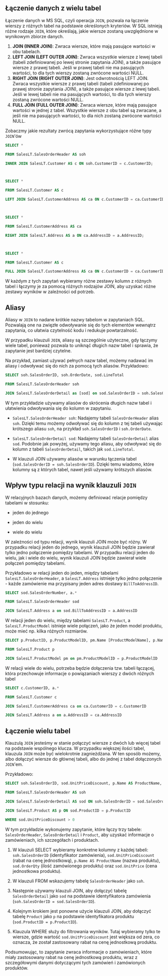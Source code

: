 ## Łączenie danych z wielu tabel

Łączenie danych w MS SQL, czyli operacja `JOIN`, pozwala na łączenie wierszy z różnych tabel na podstawie określonych kryteriów. W SQL istnieją różne rodzaje `JOIN`, które określają, jakie wiersze zostaną uwzględnione w wynikowym zbiorze danych.

1. **JOIN (INNER JOIN)**: Zwraca wiersze, które mają pasujące wartości w obu tabelach.
2. **LEFT JOIN (LEFT OUTER JOIN)**: Zwraca wszystkie wiersze z lewej tabeli (tabeli zdefiniowanej po lewej stronie zapytania JOIN), a także pasujące wiersze z prawej tabeli. Jeśli w prawej tabeli nie ma pasujących wartości, to dla tych wierszy zostaną zwrócone wartości NULL.
3. **RIGHT JOIN (RIGHT OUTER JOIN)**: Jest odwrotnością LEFT JOIN. Zwraca wszystkie wiersze z prawej tabeli (tabeli zdefiniowanej po prawej stronie zapytania JOIN), a także pasujące wiersze z lewej tabeli. Jeśli w lewej tabeli nie ma pasujących wartości, to dla tych wierszy zostaną zwrócone wartości NULL.
4. **FULL JOIN (FULL OUTER JOIN)**: Zwraca wiersze, które mają pasujące wartości w jednej z tabel. Wszystkie wiersze z obu tabel są zwracane, a jeśli nie ma pasujących wartości, to dla nich zostaną zwrócone wartości NULL.

Zobaczmy jakie rezultaty zwrócą zapytania wykorzystujące róźne typy `JOIN`'ów


```sql
SELECT *
FROM SalesLT.SalesOrderHeader AS soh
INNER JOIN SalesLT.Customer AS c ON soh.CustomerID = c.CustomerID;


```


```sql
SELECT *
FROM SalesLT.Customer AS c
LEFT JOIN SalesLT.CustomerAddress AS ca ON c.CustomerID = ca.CustomerID;


```


```sql
SELECT *
FROM SalesLT.CustomerAddress AS ca
RIGHT JOIN SalesLT.Address AS a ON ca.AddressID = a.AddressID;


```


```sql
SELECT *
FROM SalesLT.Customer AS c
FULL JOIN SalesLT.CustomerAddress AS ca ON c.CustomerID = ca.CustomerID;

```

W każdym z tych zapytań wybieramy różne zestawy kolumn z różnych tabel i łączymy je za pomocą różnych rodzajów JOIN, aby uzyskać różne zestawy wyników w zależności od potrzeb.

## Aliasy

Aliasy w `JOIN` to nadane krótkie nazwy tabelom w zapytaniach SQL. Pozwalają one na zwięzłe odwoływanie się do tych elementów wewnątrz zapytania, co ułatwia czytelność kodu i redukuje powtarzalność. 

W przypadku klauzuli `JOIN`, aliasy są szczególnie użyteczne, gdy łączymy wiele tabel, ponieważ pozwala to uniknąć długich nazw tabel i sprawia, że zapytanie jest bardziej czytelne. 

Na przykład, zamiast używać pełnych nazw tabel, możemy nadawać im aliasy i odwoływać się do nich za pomocą tych aliasów. Przykładowo:




```sql
SELECT soh.SalesOrderID, soh.OrderDate, sod.LineTotal
FROM SalesLT.SalesOrderHeader soh
JOIN SalesLT.SalesOrderDetail as [sod] on sod.SalesOrderID = soh.SalesOrderID

```

W tym przykładzie używamy aliasów do skrócenia długich nazw tabel i ułatwienia odwoływania się do kolumn w zapytaniu.

- `SalesLT.SalesOrderHeader soh`: Nadajemy tabeli `SalesOrderHeader` alias `soh`. Dzięki temu możemy odwoływać się do kolumn z tej tabeli używając krótszego aliasu `soh`, na przykład `soh.SalesOrderID` i `soh.OrderDate`.
- `SalesLT.SalesOrderDetail sod`: Nadajemy tabeli `SalesOrderDetail` alias `sod`. Podobnie jak powyżej, używamy tego aliasu, aby odwoływać się do kolumn z tabeli `SalesOrderDetail`, takich jak `sod.LineTotal`.
- W klauzuli JOIN używamy aliasów w warunku łączenia tabel (`sod.SalesOrderID = soh.SalesOrderID`). Dzięki temu wiadomo, które kolumny są z których tabel, nawet jeśli używamy krótszych aliasów.

## Wpływ typu relacji na wynik klauzuli `JOIN`

W relacyjnych bazach danych, możemy definiować relacje pomiędzy tabelami w stosunku:
- jeden do jednego
- jeden do wielu
- wiele do wielu

W zależności od typu relacji, wynik klauzuli JOIN może być różny. W przypadku relacji jeden do jednego, wynik klauzuli JOIN będzie zawierał tylko jedno połączenie pomiędzy tabelami. W przypadku relacji jeden do wielu, jak i wiele do wielu, wynik klauzuli JOIN będzie zawierał wiele połączeń pomiędzy tabelami.

Przykładowo w relacji jeden do jeden, między tabelami `SalesLT.SalesOrderHeader`, a `SalesLT.Address` istnieje tylko jedno połączenie - każde zamówienie ma przypisany jeden adres dostawy `BillToAddressID`. 



```sql
SELECT sod.SalesOrderNumber, a.*
FROM SalesLT.SalesOrderHeader sod
JOIN SalesLT.Address a on sod.BillToAddressID = a.AddressID
```

W relacji jeden do wielu, między tabelami `SalesLT.Product`, a `SalesLT.ProductModel` istnieje wiele połączeń, jako że jeden model produktu, może mieć np. kilka róźnych rozmiarów.



```sql
SELECT p.ProductID, p.ProductModelID, pm.Name [ProductModelName], p.Name [ProductName]
FROM SalesLT.Product p
JOIN SalesLT.ProductModel pm on pm.ProductModelID = p.ProductModelID
```

W relacji wiele do wielu, potrzeba będzie dołączenia tzw. tabeli łączącej, która przechowuje informacje o powiązaniach wierszy z dwóch róźnych tabel


```sql
SELECT c.CustomerID, a.*
FROM SalesLT.Customer c
JOIN SalesLT.CustomerAddress ca on ca.CustomerID = c.CustomerID
JOIN SalesLT.Address a on a.AddressID = ca.AddressID
```

## Łączenie wielu tabel

Klauzulą `JOIN` jesteśmy w stanie połączyć wiersze z dwóch lub więcej tabel na podstawie wspólnego klucza. W przypadku większej ilości tabel, klauzula `JOIN` może być wielokrotnie zagnieżdżana. W ten sposób możemy, albo dołączyć wiersze do głównej tabeli, albo do jednej z tabel dołączonych `JOIN`'em.

Przykładowo:



```sql
SELECT soh.SalesOrderID, sod.UnitPriceDiscount, p.Name AS ProductName, sod.OrderQty, sod.UnitPrice
FROM SalesLT.SalesOrderHeader AS soh
JOIN SalesLT.SalesOrderDetail AS sod ON soh.SalesOrderID = sod.SalesOrderID
JOIN SalesLT.Product AS p ON sod.ProductID = p.ProductID
WHERE sod.UnitPriceDiscount > 0
```


W tym przykładzie wykonujemy zapytanie, które łączy trzy tabele: `SalesOrderHeader`, `SalesOrderDetail` i `Product`, aby uzyskać informacje o zamówieniach, ich szczegółach i produktach.

1. W klauzuli SELECT wybieramy konkretne kolumny z każdej tabeli: `soh.SalesOrderID` (identyfikator zamówienia), `sod.UnitPriceDiscount` (rabat na cenę jednostkową), `p.Name AS ProductName` (nazwa produktu), `sod.OrderQty` (ilość zamówionego produktu) oraz `sod.UnitPrice` (cena jednostkowa produktu).

2. W klauzuli FROM wskazujemy tabelę `SalesOrderHeader` jako `soh`.

3. Następnie używamy klauzuli JOIN, aby dołączyć tabelę `SalesOrderDetail` jako `sod` na podstawie identyfikatora zamówienia (`soh.SalesOrderID = sod.SalesOrderID`).

4. Kolejnym krokiem jest ponowne użycie klauzuli JOIN, aby dołączyć tabelę `Product` jako `p` na podstawie identyfikatora produktu (`sod.ProductID = p.ProductID`).

5. Klauzula WHERE służy do filtrowania wyników. Tutaj wybieramy tylko te wiersze, gdzie wartość `sod.UnitPriceDiscount` jest większa od zera, co oznacza, że został zastosowany rabat na cenę jednostkową produktu.

Podsumowując, to zapytanie zwraca informacje o zamówieniach, które miały zastosowany rabat na cenę jednostkową produktu, wraz z szczegółowymi danymi dotyczącymi tych zamówień i zamówionych produktów.
